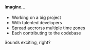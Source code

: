 #### Imagine...

<ul>
  <li>
    Working on a big project
  </li>
  <li>
    With talented developers
  </li>
  <li>
    Spread accrorss multiple time zones
  </li>
  <li>
    Each contributing to the codebase
  </li>
</ul>

Sounds exciting, right?


<aside class="notes">
</aside>
